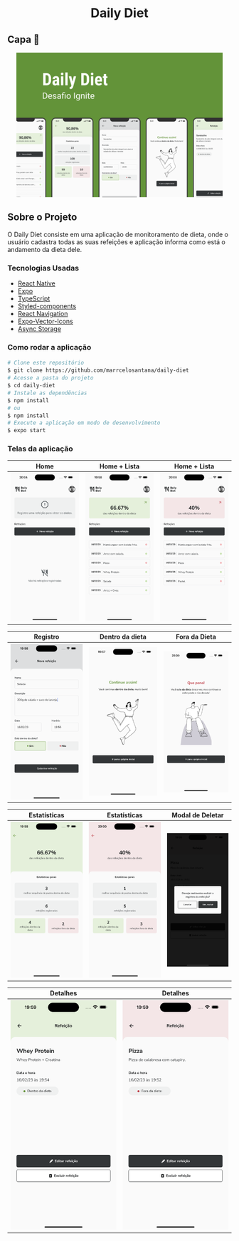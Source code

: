 <h1 style="text-align: center; font-weight: bold;">Daily Diet</h1>

## Capa 📸

<div align="center" >
  <img src="./assets/images/Capa.png" height="325" widht="100%">
</div>

## Sobre o Projeto

O Daily Diet consiste em uma aplicação de monitoramento de dieta, onde o usuário cadastra todas as suas refeições e
aplicação informa como está o andamento da dieta dele.

### Tecnologias Usadas

- [React Native](https://reactnative.dev/)
- [Expo](https://expo.io/)
- [TypeScript](https://www.typescriptlang.org/)
- [Styled-components](https://styled-components.com/)
- [React Navigation](https://reactnavigation.org/)
- [Expo-Vector-Icons](https://icons.expo.fyi/)
- [Async Storage](https://react-native-async-storage.github.io/async-storage/)

### Como rodar a aplicação

```bash
# Clone este repositório
$ git clone https://github.com/marrcelosantana/daily-diet
# Acesse a pasta do projeto
$ cd daily-diet
# Instale as dependências
$ npm install
# ou
$ npm install
# Execute a aplicação em modo de desenvolvimento
$ expo start

```

### Telas da aplicação

|                  Home                  |             Home + Lista              |              Home + Lista               |
| :------------------------------------: | :-----------------------------------: | :-------------------------------------: |
| <img src= "./assets/images/Empty.png"> | <img src= "./assets/images/Feed.png"> | <img src= "./assets/images/Feed-2.png"> |

|                 Registro                  |              Dentro da dieta               |              Fora da Dieta               |
| :---------------------------------------: | :----------------------------------------: | :--------------------------------------: |
| <img src= "./assets/images/Register.png"> | <img src= "./assets/images/InTheDiet.png"> | <img src= "./assets/images/OffDiet.png"> |

|                Estatísticas                 |                 Estatísticas                  |            Modal de Deletar            |
| :-----------------------------------------: | :-------------------------------------------: | :------------------------------------: |
| <img src= "./assets/images/Statistics.png"> | <img src= "./assets/images/Statistics-2.png"> | <img src= "./assets/images/Modal.png"> |

|                 Detalhes                 |                  Detalhes                  |
| :--------------------------------------: | :----------------------------------------: |
| <img src= "./assets/images/Details.png"> | <img src= "./assets/images/Details-2.png"> |
